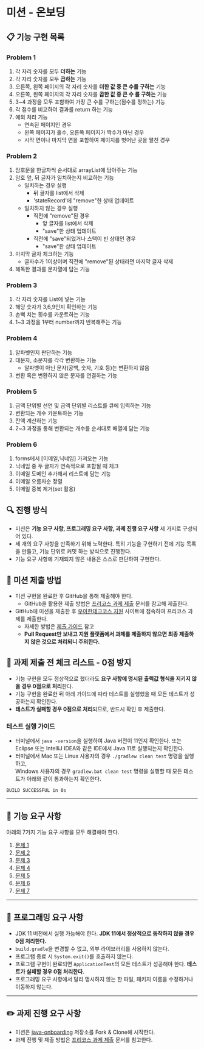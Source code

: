 # 미션 - 온보딩
## 📋 기능 구현 목록
### Problem 1
1. 각 자리 숫자를 모두 **더하는** 기능 
2. 각 자리 숫자를 모두 **곱하는** 기능 
3. 오른쪽, 왼쪽 페이지의 각 자리 숫자를 **더한 값 중 큰 수를 구하는** 기능
4. 오른쪽, 왼쪽 페이지의 각 자리 숫자를 **곱한 값 중 큰 수 를 구하는** 기능 
5. 3~4 과정을 모두 포함하여 가장 큰 수를 구하는(점수를 정하는) 기능
6. 각 점수를 비교하여 결과를 return 하는 기능
7. 예외 처리 기능
   - 연속된 페이지인 경우
   - 왼쪽 페이지가 홀수, 오른쪽 페이지가 짝수가 아닌 경우
   - 시작 면이나 마지막 면을 포함하여 페이지를 벗어난 곳을 펼친 경우
### Problem 2
1. 암호문을 한글자씩 순서대로 arrayList에 담아주는 기능
2. 암호 앞, 뒤 글자가 일치하는지 비교하는 기능
   - 일치하는 경우 실행
     - 뒤 글자를 list에서 삭제
     - 'stateRecord'에 "remove"한 상태 업데이트
   - 일치하지 않는 경우 실행
     - 직전에 "remove"된 경우
       - 앞 글자를 list에서 삭제
       - "save"한 상태 업데이트
     - 직전에 "save"되었거나 스택이 빈 상태인 경우
       - "save"한 상태 업데이트 
3. 마지막 글자 체크하는 기능
   - 글자수가 1이상이며 직전에 "remove"된 상태라면 마지막 글자 삭제
4. 해독한 결과를 문자열에 담는 기능
### Problem 3
1. 각 자리 숫자를 List에 넣는 기능
2. 해당 숫자가 3,6,9인지 확인하는 기능
3. 손뼉 치는 횟수를 카운트하는 기능
4. 1~3 과정을 1부터 number까지 반복해주는 기능
### Problem 4
1. 알파벳인지 판단하는 기능
2. 대문자, 소문자를 각각 변환하는 기능
   - 알파벳이 아닌 문자(공백, 숫자, 기호 등)는 변환하지 않음 
3. 변환 혹은 변환하지 않은 문자를 연결하는 기능
### Problem 5
1. 금액 단위별 선언 및 금액 단위별 리스트를 큐에 입력하는 기능
2. 변환되는 개수 카운트하는 기능
3. 잔액 계산하는 기능
4. 2~3 과정을 통해 변환되는 개수를 순서대로 배열에 담는 기능
### Problem 6
1. forms에서 [이메일,닉네임] 가져오는 기능
2. 닉네임 중 두 글자가 연속적으로 포함될 때 체크
3. 이메일 도메인 추가해서 리스트에 담는 기능
4. 이메일 오름차순 정렬
5. 이메일 중복 제거(set 활용)

## 🔍 진행 방식

- 미션은 **기능 요구 사항, 프로그래밍 요구 사항, 과제 진행 요구 사항** 세 가지로 구성되어 있다.
- 세 개의 요구 사항을 만족하기 위해 노력한다. 특히 기능을 구현하기 전에 기능 목록을 만들고, 기능 단위로 커밋 하는 방식으로 진행한다.
- 기능 요구 사항에 기재되지 않은 내용은 스스로 판단하여 구현한다.

## 📮 미션 제출 방법

- 미션 구현을 완료한 후 GitHub을 통해 제출해야 한다.
    - GitHub을 활용한 제출 방법은 [프리코스 과제 제출](https://github.com/woowacourse/woowacourse-docs/tree/master/precourse) 문서를 참고해
      제출한다.
- GitHub에 미션을 제출한 후 [우아한테크코스 지원](https://apply.techcourse.co.kr) 사이트에 접속하여 프리코스 과제를 제출한다.
    - 자세한 방법은 [제출 가이드](https://github.com/woowacourse/woowacourse-docs/tree/master/precourse#제출-가이드) 참고
    - **Pull Request만 보내고 지원 플랫폼에서 과제를 제출하지 않으면 최종 제출하지 않은 것으로 처리되니 주의한다.**

## 🚨 과제 제출 전 체크 리스트 - 0점 방지

- 기능 구현을 모두 정상적으로 했더라도 **요구 사항에 명시된 출력값 형식을 지키지 않을 경우 0점으로 처리**한다.
- 기능 구현을 완료한 뒤 아래 가이드에 따라 테스트를 실행했을 때 모든 테스트가 성공하는지 확인한다.
- **테스트가 실패할 경우 0점으로 처리**되므로, 반드시 확인 후 제출한다.

### 테스트 실행 가이드

- 터미널에서 `java -version`을 실행하여 Java 버전이 11인지 확인한다. 또는 Eclipse 또는 IntelliJ IDEA와 같은 IDE에서 Java 11로 실행되는지 확인한다.
- 터미널에서 Mac 또는 Linux 사용자의 경우 `./gradlew clean test` 명령을 실행하고,   
  Windows 사용자의 경우  `gradlew.bat clean test` 명령을 실행할 때 모든 테스트가 아래와 같이 통과하는지 확인한다.

```
BUILD SUCCESSFUL in 0s
```

---

## 🚀 기능 요구 사항
아래의 7가지 기능 요구 사항을 모두 해결해야 한다.

1. [문제 1](./docs/PROBLEM1.md)
2. [문제 2](./docs/PROBLEM2.md)
3. [문제 3](./docs/PROBLEM3.md)
4. [문제 4](./docs/PROBLEM4.md)
5. [문제 5](./docs/PROBLEM5.md)
6. [문제 6](./docs/PROBLEM6.md)
7. [문제 7](./docs/PROBLEM7.md)

---

## 🎯 프로그래밍 요구 사항

- JDK 11 버전에서 실행 가능해야 한다. **JDK 11에서 정상적으로 동작하지 않을 경우 0점 처리한다.**
- `build.gradle`을 변경할 수 없고, 외부 라이브러리를 사용하지 않는다.
- 프로그램 종료 시 `System.exit()`를 호출하지 않는다.
- 프로그램 구현이 완료되면 `ApplicationTest`의 모든 테스트가 성공해야 한다. **테스트가 실패할 경우 0점 처리한다.**
- 프로그래밍 요구 사항에서 달리 명시하지 않는 한 파일, 패키지 이름을 수정하거나 이동하지 않는다.

---

## ✏️ 과제 진행 요구 사항

- 미션은 [java-onboarding](https://github.com/woowacourse-precourse/java-onboarding) 저장소를 Fork & Clone해 시작한다.
- 과제 진행 및 제출 방법은 [프리코스 과제 제출](https://github.com/woowacourse/woowacourse-docs/tree/master/precourse) 문서를 참고한다.
